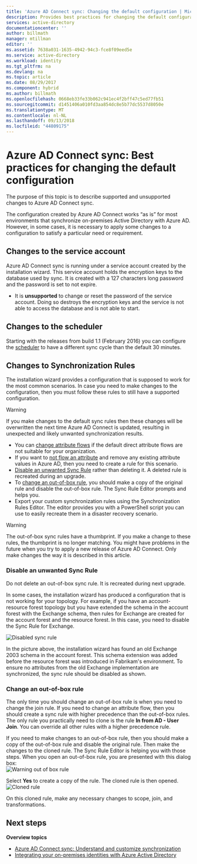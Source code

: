 ```yaml
---
title: 'Azure AD Connect sync: Changing the default configuration | Microsoft Docs'
description: Provides best practices for changing the default configuration of Azure AD Connect sync.
services: active-directory
documentationcenter: ''
author: billmath
manager: mtillman
editor: ''
ms.assetid: 7638a031-1635-4942-94c3-fce8f09eed5e
ms.service: active-directory
ms.workload: identity
ms.tgt_pltfrm: na
ms.devlang: na
ms.topic: article
ms.date: 08/29/2017
ms.component: hybrid
ms.author: billmath
ms.openlocfilehash: 0668eb33fe33b062c941ec4f2bff47c5ed77fb51
ms.sourcegitcommit: d1451406a010fd3aa854dc8e5b77dc5537d8050e
ms.translationtype: MT
ms.contentlocale: nl-NL
ms.lasthandoff: 09/13/2018
ms.locfileid: "44809175"
---
```

# <a name="azure-ad-connect-sync-best-practices-for-changing-the-default-configuration"></a>Azure AD Connect sync: Best practices for changing the default configuration
The purpose of this topic is to describe supported and unsupported changes to Azure AD Connect sync.

The configuration created by Azure AD Connect works “as is” for most environments that synchronize on-premises Active Directory with Azure AD. However, in some cases, it is necessary to apply some changes to a configuration to satisfy a particular need or requirement.

## <a name="changes-to-the-service-account"></a>Changes to the service account
Azure AD Connect sync is running under a service account created by the installation wizard. This service account holds the encryption keys to the database used by sync. It is created with a 127 characters long password and the password is set to not expire.

* It is **unsupported** to change or reset the password of the service account. Doing so destroys the encryption keys and the service is not able to access the database and is not able to start.

## <a name="changes-to-the-scheduler"></a>Changes to the scheduler
Starting with the releases from build 1.1 (February 2016) you can configure the [scheduler](active-directory-aadconnectsync-feature-scheduler.md) to have a different sync cycle than the default 30 minutes.

## <a name="changes-to-synchronization-rules"></a>Changes to Synchronization Rules
The installation wizard provides a configuration that is supposed to work for the most common scenarios. In case you need to make changes to the configuration, then you must follow these rules to still have a supported configuration.

> [!WARNING]
> If you make changes to the default sync rules then these changes will be overwritten the next time Azure AD Connect is updated, resulting in unexpected and likely unwanted synchronization results.

* You can [change attribute flows](active-directory-aadconnectsync-change-the-configuration.md#other-common-attribute-flow-changes) if the default direct attribute flows are not suitable for your organization.
* If you want to [not flow an attribute](active-directory-aadconnectsync-change-the-configuration.md#do-not-flow-an-attribute) and remove any existing attribute values in Azure AD, then you need to create a rule for this scenario.
* [Disable an unwanted Sync Rule](#disable-an-unwanted-sync-rule) rather than deleting it. A deleted rule is recreated during an upgrade.
* To [change an out-of-box rule](#change-an-out-of-box-rule), you should make a copy of the original rule and disable the out-of-box rule. The Sync Rule Editor prompts and helps you.
* Export your custom synchronization rules using the Synchronization Rules Editor. The editor provides you with a PowerShell script you can use to easily recreate them in a disaster recovery scenario.

> [!WARNING]
> The out-of-box sync rules have a thumbprint. If you make a change to these rules, the thumbprint is no longer matching. You might have problems in the future when you try to apply a new release of Azure AD Connect. Only make changes the way it is described in this article.

### <a name="disable-an-unwanted-sync-rule"></a>Disable an unwanted Sync Rule
Do not delete an out-of-box sync rule. It is recreated during next upgrade.

In some cases, the installation wizard has produced a configuration that is not working for your topology. For example, if you have an account-resource forest topology but you have extended the schema in the account forest with the Exchange schema, then rules for Exchange are created for the account forest and the resource forest. In this case, you need to disable the Sync Rule for Exchange.

![Disabled sync rule](./media/active-directory-aadconnectsync-best-practices-changing-default-configuration/exchangedisabledrule.png)

In the picture above, the installation wizard has found an old Exchange 2003 schema in the account forest. This schema extension was added before the resource forest was introduced in Fabrikam's environment. To ensure no attributes from the old Exchange implementation are synchronized, the sync rule should be disabled as shown.

### <a name="change-an-out-of-box-rule"></a>Change an out-of-box rule
The only time you should change an out-of-box rule is when you need to change the join rule. If you need to change an attribute flow, then you should create a sync rule with higher precedence than the out-of-box rules. The only rule you practically need to clone is the rule **In from AD - User Join**. You can override all other rules with a higher precedence rule.

If you need to make changes to an out-of-box rule, then you should make a copy of the out-of-box rule and disable the original rule. Then make the changes to the cloned rule. The Sync Rule Editor is helping you with those steps. When you open an out-of-box rule, you are presented with this dialog box:  
![Warning out of box rule](./media/active-directory-aadconnectsync-best-practices-changing-default-configuration/warningoutofboxrule.png)

Select **Yes** to create a copy of the rule. The cloned rule is then opened.  
![Cloned rule](./media/active-directory-aadconnectsync-best-practices-changing-default-configuration/clonedrule.png)

On this cloned rule, make any necessary changes to scope, join, and transformations.

## <a name="next-steps"></a>Next steps
**Overview topics**

* [Azure AD Connect sync: Understand and customize synchronization](active-directory-aadconnectsync-whatis.md)
* [Integrating your on-premises identities with Azure Active Directory](active-directory-aadconnect.md)
